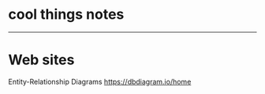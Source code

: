 # cool things notes

---------------------------------------------------------------------------------------------------------------------------------------------
# Web sites

  Entity-Relationship Diagrams
    https://dbdiagram.io/home

